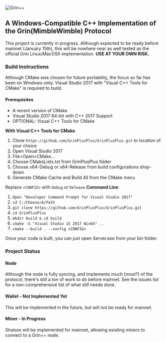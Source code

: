 ![Grin++](https://github.com/GrinPlusPlus/GrinPlusPlus/blob/master/Logo.png "Grin++")
## A Windows-Compatible C++ Implementation of the Grin(MimbleWimble) Protocol

This project is currently in progress. Although expected to be ready before mainnet (January 15th), this will be nowhere near as well tested as the official Grin Linux/MacOSX implementation. **USE AT YOUR OWN RISK.**

### Build Instructions

Although CMake was chosen for future portability, the focus so far has been on Windows-only. Visual Studio 2017 with "Visual C++ Tools for CMake" is required to build.

#### Prerequisites
* A recent version of CMake
* Visual Studio 2017 64-bit with C++ 2017 Support
* OPTIONAL: Visual C++ Tools for CMake

**With Visual C++ Tools for CMake**
1. Clone `https://github.com/GrinPlusPlus/GrinPlusPlus.git` to location of your choice
2. Open Visual Studio 2017
3. File>Open>CMake...
4. Choose CMakeLists.txt from GrinPlusPlus folder
5. Choose x64-Debug or x64-Release from build configurations drop-down
6. Generate CMake Cache and Build All from the CMake menu

Replace `<CONFIG>` with `Debug` or `Release`
**Command Line**:
1. ```Open "Developer Command Prompt for Visual Studio 2017"```
2. ```cd C:/Choose/A/Path```
3. ```git clone https://github.com/GrinPlusPlus/GrinPlusPlus.git```
4. ```cd GrinPlusPlus```
5. ```mkdir build & cd build```
6. ```cmake -G "Visual Studio 15 2017 Win64" ..```
7. ```cmake --build . --config <CONFIG>```

Once your code is built, you can just open Server.exe from your bin folder.

### Project Status
#### Node
Although the node is fully syncing, and implements much (most?) of the protocol, there's still a ton of work to do before mainnet. See the issues list for a non-comprehensive list of what still needs done.

#### Wallet - Not Implemented Yet
This will be implemented in the future, but will not be ready for mainnet.

#### Miner - In Progress
Stratum will be implemented for mainnet, allowing existing miners to connect to a Grin++ node. 